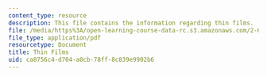 ```yaml
---
content_type: resource
description: This file contains the information regarding thin films.
file: /media/https%3A/open-learning-course-data-rc.s3.amazonaws.com/2-627-fundamentals-of-photovoltaics-fall-2013/ca8756c4d704a0cb78ff8c839e9902b6_MIT2_627F13_lec12-13.pdf
file_type: application/pdf
resourcetype: Document
title: Thin Films
uid: ca8756c4-d704-a0cb-78ff-8c839e9902b6
---
```

